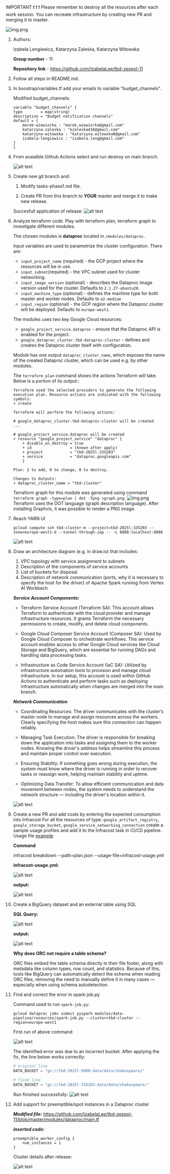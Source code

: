 IMPORTANT ❗ ❗ ❗ Please remember to destroy all the resources after each work session. You can recreate infrastructure by creating new PR and merging it to master.
  
![img.png](doc/figures/destroy.png)

1. Authors:

   Izabela Lengiewicz, Katarzyna Zaleska, Katarzyna Witowska

   **Group number** - 11

   **Repository link** - https://github.com/IzabelaLee/tbd-zespol-11

2. Follow all steps in README.md.

3. In boostrap/variables.tf add your emails to variable "budget_channels".

    Modified budget_channels:
    ```
    variable "budget_channels" {
    type        = map(string)
    description = "Budget notification channels"
    default = {
        marek-wiewiorka : "marek.wiewiorka@gmail.com"
        katarzyna-zaleska : "kzaleska416@gmail.com"
        katarzyna-witowska : "katarzyna.witowska8@gmail.com"
        izabela-lengiewicz : "izabela.leng@gmail.com"
    }
    }
    ```

4. From avaialble Github Actions select and run destroy on main branch.

   ![alt text](doc/figures/task_4_destroy.png)

5. Create new git branch and:
    1. Modify tasks-phase1.md file.

    2. Create PR from this branch to **YOUR** master and merge it to make new release.

    Succesfull application of release:
   ![alt text](doc/figures/task_5_release.png)

6. Analyze terraform code. Play with terraform plan, terraform graph to investigate different modules.

    The chosen modules is **dataproc** located in `/modules/dataproc`.

    Input variables are used to parametrize the cluster configuration. There are:
    - `input_project_name` (required) - the GCP project where the resources will be in use.
    - `input_subnet`(required) - the VPC subnet used for cluster networking.
    - `input_image_version` (optional) - describes the Dataproc image version used for the cluster. Defaults to `2.1.27-ubuntu20`.
    - `input_machine_type` (optional) - defines the machine type for both master and worker nodes. Defaults to `e2-medium`
    - `input_region` (optional) - the GCP region where the Dataproc cluster will be deployed. Defaults to `europe-west1`.

    The modules uses two key Google Cloud resources:
    - `google_project_service.dataproc` - ensure that the Dataproc API is enabled for the project.
    - `google_dataproc_cluster.tbd-dataproc-cluster` - defines and creates the Dataproc cluster itself with configuration.

    Module has one output `dataproc_cluster_name`, which exposes the name of the created Dataproc cluster, which can be used e.g. by other modules.

    The `terraform plan` command shows the actions Terraform will take. Below is a portion of its output::
    ```
    Terraform used the selected providers to generate the following execution plan. Resource actions are indicated with the following symbols:
    + create

    Terraform will perform the following actions:

    # google_dataproc_cluster.tbd-dataproc-cluster will be created
    ...

    # google_project_service.dataproc will be created
    + resource "google_project_service" "dataproc" {
        + disable_on_destroy = true
        + id                 = (known after apply)
        + project            = "tbd-2025l-335203"
        + service            = "dataproc.googleapis.com"
        }

    Plan: 2 to add, 0 to change, 0 to destroy.

    Changes to Outputs:
    + dataproc_cluster_name = "tbd-cluster"
    ```

    Terraform graph for this module was generated using command `terraform graph -type=plan | dot -Tpng >graph.png`:
    ![img.png](doc/figures/terrafrom_graph_dataproc.png)
    Terraform uses the DOT language (graph description language). After installing Graphvix, it was possible to render a PNG image.


7. Reach YARN UI

   ```hcl
   gcloud compute ssh tbd-cluster-m --project=tbd-2025l-335203 --zone=europe-west1-d --tunnel-through-iap -- -L 8088:localhost:8088
   ```

   ![alt text](doc/figures/yarn_release.png)

   
8. Draw an architecture diagram (e.g. in draw.io) that includes:
    1. VPC topology with service assignment to subnets
    2. Description of the components of service accounts
    3. List of buckets for disposal
    4. Description of network communication (ports, why it is necessary to specify the host for the driver) of Apache Spark running from Vertex AI Workbech

    ***Service Account Components:***

    - Terraform Service Account (Terraform SA):
    This account allows Terraform to authenticate with the cloud provider and manage infrastructure resources. It grants Terraform the necessary permissions to create, modify, and delete cloud components.

    - Google Cloud Composer Service Account (Composer SA):
    Used by Google Cloud Composer to orchestrate workflows. This service account enables access to other Google Cloud services like Cloud Storage and BigQuery, which are essential for running DAGs and handling data processing tasks.

    - Infrastructure as Code Service Account (IaC SA):
    Utilized by infrastructure automation tools to provision and manage cloud infrastructure. In our setup, this account is used within GitHub Actions to authenticate and perform tasks such as deploying infrastructure automatically when changes are merged into the main branch.

    ***Network Communication***

    - Coordinating Resources: The driver communicates with the cluster’s master node to manage and assign resources across the workers. Clearly specifying the host makes sure this connection can happen reliably.

    - Managing Task Execution: The driver is responsible for breaking down the application into tasks and assigning them to the worker nodes. Knowing the driver's address helps streamline this process and maintain proper control over execution.

    - Ensuring Stability: If something goes wrong during execution, the system must know where the driver is running in order to recover tasks or reassign work, helping maintain stability and uptime.

    - Optimizing Data Transfer: To allow efficient communication and data movement between nodes, the system needs to understand the network structure — including the driver's location within it.


    ![alt text](diagram-vpc.png)

9. Create a new PR and add costs by entering the expected consumption into Infracost
For all the resources of type: `google_artifact_registry`, `google_storage_bucket`, `google_service_networking_connection`
create a sample usage profiles and add it to the Infracost task in CI/CD pipeline. Usage file [example](https://github.com/infracost/infracost/blob/master/infracost-usage-example.yml) 

    **Command**

    infracost breakdown --path=plan.json --usage-file=infracost-usage.yml

   **infracost-usage.yml:**

   ![alt text](image.png)

   **output:**

   ![alt text](image-1.png)

10. Create a BigQuery dataset and an external table using SQL
    
    **SQL Query:**

    ![alt text](image-2.png)

    **output:**

    ![alt text](image-3.png)
   
    **Why does ORC not require a table schema?**

    ORC files embed the table schema directly in their file footer, along with metadata like column types, row count, and statistics. Because of this, tools like BigQuery can automatically detect the schema when reading ORC files, removing the need to manually define it in many cases — especially when using schema autodetection.


11. Find and correct the error in spark-job.py

    Command used to run `spark-job.py`:
    ```
    gcloud dataproc jobs submit pyspark modules/data-pipeline/resources/spark-job.py --cluster=tbd-cluster --region=europe-west1
    ```

    First run of above command:

    ![alt text](doc/figures/task_11_spark_error.png)

    The identified error was due to an incorrect bucket. After applying the fix, the line below works correctly:
    ```python
    # original line
    DATA_BUCKET = "gs://tbd-2025l-9900-data/data/shakespeare/"

    # fixed line
    DATA_BUCKET = "gs://tbd-2025l-335203-data/data/shakespeare/"
    ```

    Run finished successfully:
    ![alt text](doc/figures/task_11_spark_fixed.png)

12. Add support for preemptible/spot instances in a Dataproc cluster

    ***Modified file:***
    https://github.com/IzabelaLee/tbd-zespol-11/blob/master/modules/dataproc/main.tf

    ***inserted code:***

        preemptible_worker_config {
            num_instances = 1
        }

    Cluster details after release:
    
    ![alt text](doc/figures/task_12.png)